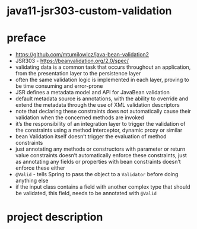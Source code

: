# java11-jsr303-custom-validation

# preface
* https://github.com/mtumilowicz/java-bean-validation2
* JSR303 - https://beanvalidation.org/2.0/spec/
* validating data is a common task that occurs throughout 
    an application, from the presentation layer to the persistence 
    layer
* often the same validation logic is implemented in each layer, 
    proving to be time consuming and error-prone
* JSR defines a metadata model and API for JavaBean validation
* default metadata source is annotations, with the ability to override and extend the metadata through the use 
    of XML validation descriptors
* note that declaring these constraints does not 
    automatically cause their validation when the concerned 
    methods are invoked
* it’s the responsibility of an integration layer to 
    trigger the validation of the constraints using a 
    method interceptor, dynamic proxy or similar
* bean Validation itself doesn’t trigger the evaluation 
    of method constraints
* just annotating any methods or constructors with 
    parameter or return value constraints doesn’t automatically 
    enforce these constraints, just as annotating any fields or 
    properties with bean constraints doesn’t enforce these either
* `@Valid` - tells Spring to pass the object to a 
    `Validator` before doing anything else
* if the input class contains a field with another complex 
    type that should be validated, this field, needs to be 
    annotated with `@Valid`

# project description